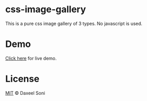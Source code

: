 css-image-gallery
=================
This is a pure css image gallery of 3 types. No javascript is used.

Demo
====
<a href="http://cssig.site11.com/" target="_blank">Click here</a> for live demo.

License
=======
<a href="http://opensource.org/licenses/MIT" target="_blank">MIT</a> © Daxeel Soni

